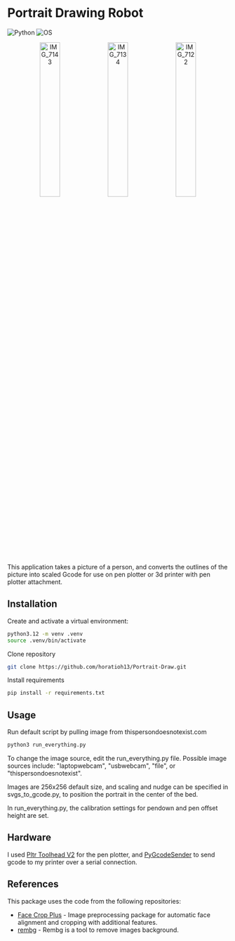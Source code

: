 # Portrait Drawing Robot

<img src="https://img.shields.io/badge/python-3.12-blue" alt="Python">  <img src="https://img.shields.io/badge/os-linux-green" alt="OS">


<p align="center">
  <img src="https://github.com/user-attachments/assets/bf7919b1-8231-47a2-beb9-9acc666d06c1" alt="IMG_7143" width="30%" />
  <img src="https://github.com/user-attachments/assets/d8299bb3-1972-426d-9bca-eac0ee84f003" alt="IMG_7134" width="30%" />
  <img src="https://github.com/user-attachments/assets/471f4930-0a1c-4066-8028-8b24ac9755e9" alt="IMG_7122" width="30%" />
</p>


This application takes a picture of a person, and converts the outlines of the picture into scaled Gcode for use on pen plotter or 3d printer with pen plotter attachment.

## Installation
Create and activate a virtual environment:
```bash
python3.12 -m venv .venv
source .venv/bin/activate
```
Clone repository
```bash
git clone https://github.com/horatioh13/Portrait-Draw.git
```
Install requirements
```bash
pip install -r requirements.txt
```

## Usage
Run default script by pulling image from thispersondoesnotexist.com 
```bash
python3 run_everything.py
```

To change the image source, edit the run_everything.py file. Possible image sources include: "laptopwebcam", "usbwebcam", "file", or "thispersondoesnotexist".

Images are 256x256 default size, and scaling and nudge can be specified in svgs_to_gcode.py, to position the portrait in the center of the bed.

In run_everything.py, the calibration settings for pendown and pen offset height are set.

## Hardware
I used [Pltr Toolhead V2](https://github.com/AndrewSink/pltr_toolhead) for the pen plotter, and [PyGcodeSender](https://github.com/ShyBoy233/PyGcodeSender) to send gcode to my printer over a serial connection. 


## References

This package uses the code from the following repositories:
* [Face Crop Plus](https://github.com/mantasu/face-crop-plus) - Image preprocessing package for automatic face alignment and cropping with additional features.
* [rembg](https://github.com/danielgatis/rembg) - Rembg is a tool to remove images background.







